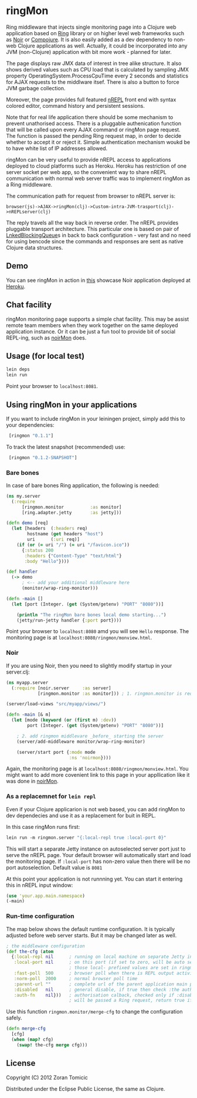 # ringMon

Ring middleware that injects single monitoring page into a Clojure
web application based on
[Ring]( https://github.com/mmcgrana/ring)
library or on higher level web frameworks such as
[Noir](https://github.com/ibdknox/noir)
or
[Compojure](https://github.com/weavejester/compojure).
It is also easily added as a dev dependency to non-web Clojure applications
as well. Actually, it could be incorporated into any JVM (non-Clojure) application
with bit more work - planned for later.

The page displays raw JMX data of interest in tree alike structure.
It also shows
derived values such as CPU load that is calculated by
sampling JMX property OperatingSystem.ProcessCpuTime every
2 seconds and statistics for AJAX requests to the middlware itsef.
There is also a button to force JVM garbage collection.

Moreover, the page provides full featured
[nREPL](https://github.com/clojure/tools.nrepl)
front end with syntax colored editor, command history and persistent sessions.

Note that for real life application there should be some
mechanism to prevent unathorised access. There is a pluggable authenication
function that will be called upon every AJAX command or ringMon page
request. The function is passed the pending Ring request map, in order
to decide  whether to accept it or reject it.
Simple authentication mechanism woukd be to have white list of IP addresses
allowed.

ringMon can be very useful to provide nREPL access
to applications deployed to cloud platforms
such as Heroku. Heroku has restriction of one server socket per web app,
so the convenient way to share nREPL communication with normal web
server traffic was to implement ringMon as a Ring middleware.

The communication path for request from browser to nREPL server is:

```
browser(js)->AJAX->ringMon(clj)->Custom-intra-JVM-trasport(clj)->nREPLserver(clj)
```

The reply travels all the way back in reverse order. The nREPL provides
 pluggable transport architecture. This particular one is based on
 pair of
 [LnkedBlockingQueue](http://docs.oracle.com/javase/6/docs/api/java/util/concurrent/LinkedBlockingQueue.html)s
 in back to back configuration - very fast and no need for
 using bencode since the commands and responses are sent as
 native Clojure data structures.

## Demo

You can see ringMon in action in
[this](https://github.com/zoka/noirMon)
showcase Noir application deployed
at [Heroku](http://noirmon.herokuapp.com/).

## Chat facility

ringMon monitoring page supports a simple chat facility. This may be assist
remote team members when they work together on the same deployed application
instance. Or it can be just a fun tool to provide bit of social REPL-ing,
such as [noirMon](http://noirmon.herokuapp.com/ringmon/monview.html) does.

## Usage (for local test)

```bash
lein deps
lein run
```
Point your browser to `localhost:8081`.

## Using ringMon in your applications

If you want to include ringMon in your leiningen project,
simply add this to your dependencies:

```clojure
 [ringmon "0.1.1"]
```

To track the latest snapshot (recommended) use:

```clojure
 [ringmon "0.1.2-SNAPSHOT"]
```
### Bare bones

In case of bare bones Ring application, the following is needed:

```clojure
(ns my.server
  (:require
      [ringmon.monitor          :as monitor]
      [ring.adapter.jetty       :as jetty]))

(defn demo [req]
  (let [headers  (:headers req)
        hostname (get headers "host")
        uri      (:uri req)]
    (if (or (= uri "/") (= uri "/favicon.ico"))
      {:status 200
       :headers {"Content-Type" "text/html"}
       :body "Hello"})))

(def handler
  (-> demo
      ; <-- add your additional middleware here
      (monitor/wrap-ring-monitor)))

(defn -main []
  (let [port (Integer. (get (System/getenv) "PORT" "8080"))]

    (println "The ringMon bare bones local demo starting...")
    (jetty/run-jetty handler {:port port})))
```

Point your browser to `localhost:8080` amd you will see `Hello` response.
The monitoring page is at `localhost:8080/ringmon/monview.html`.

### Noir

If you are using Noir, then you need to slightly
modify startup in your server.clj:

```clojure
(ns myapp.server
  (:require [noir.server     :as server]
            [ringmon.monitor :as monitor])) ; 1. ringmon.monitor is required

(server/load-views "src/myapp/views/")

(defn -main [& m]
  (let [mode (keyword (or (first m) :dev))
        port (Integer. (get (System/getenv) "PORT" "8080"))]

    ; 2. add ringmon middlevare _before_ starting the server
    (server/add-middleware monitor/wrap-ring-monitor)

    (server/start port {:mode mode
                        :ns 'noirmon})))
```
Again, the monitoring page is at `localhost:8080/ringmon/monview.html`.
You might want to add more covenient link to this page in your appllication
like it was done in [noirMon](http://noirmon.herokuapp.com/).

### As a replacemnet for `lein repl`

Even if your Clojure applicarion is not web based, you can add
ringMon to dev dependecies and use it as a replacement for
buit in REPL.

In this case ringMon runs first:

```clojure
lein run -m ringmon.server "{:local-repl true :local-port 0}"
```
This will start a separate Jetty instance on autoselected server
port just to serve the nREPL page. Your default browser will automatically
start and load the monitoring page. If `:local-port` has
non-zero value then there will be no port autoselection. Default
value is `8081`

At this point your application is not runnning yet.
You can start it entering this in nREPL input window:

```clojure
(use 'your.app.main.namespace)
(-main)
```
### Run-time configuration

The map below shows the default runtime configuration. It is typically
adjusted before web server starts. But it may be changed later as well.

```clojure
; the middleware configuration
(def the-cfg (atom
  {:local-repl nil      ; running on local machine on separate Jetty instance
   :local-port nil      ; on this port (if set to zero, will be auto selected)
                        ; those local- prefixed values are set in ringmon.server
   :fast-poll  500      ; browser poll when there is REPL output activity
   :norm-poll  2000     ; normal browser poll time
   :parent-url ""       ; complete url of the parent application main page
   :disabled   nil      ; general disable, if true then check :the auth-fn
   :auth-fn    nil}))   ; authorisation calback, checked only if :disabled is true
                        ; will be passed a Ring request, return true if Ok
```
Use this function `ringmon.monitor/merge-cfg` to change the configuration
safely.

```clojure
(defn merge-cfg
  [cfg]
  (when (map? cfg)
    (swap! the-cfg merge cfg)))
```

## License

Copyright (C) 2012 Zoran Tomicic

Distributed under the Eclipse Public License, the same as Clojure.

